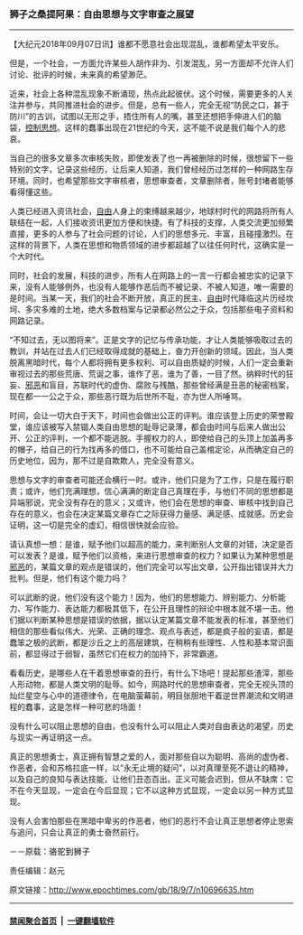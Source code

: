 ### 狮子之桑提阿果：自由思想与文字审查之展望
------------------------

<p>【大纪元2018年09月07日讯】谁都不愿意社会出现混乱，谁都希望太平安乐。</p>
<p>但是，一个社会，一方面允许某些人胡作非为、引发混乱，另一方面却不允许人们讨论、批评的时候，未来真的希望渺茫。</p>
<p>近来，社会上各种混乱现象不断涌现，热点此起彼伏。这个时候，需要更多的人关注并参与，共同推进社会的进步。但是，总有一些人，完全无视“防民之口，甚于防川”的古训，试图以无形之手，捂住所有人的嘴，甚至还想把手伸进人们的脑袋，<a href="http://www.epochtimes.com/gb/tag/%E6%8E%A7%E5%88%B6%E6%80%9D%E6%83%B3.html">控制思想</a>。这样的蠢事出现在21世纪的今天，这不能不说是我们每个人的悲哀。</p>
<p>当自己的很多文章多次审核失败，即使发表了也一再被删除的时候，很想留下一些特别的文字，记录这些经历，让后来人知道，我们曾经经历过怎样的一种网路生存环境。同时，也希望那些文字审核者，思想审查者，文章删除者，账号封堵者能够看得懂这些。</p>
<p>人类已经进入资讯社会，<a href="http://www.epochtimes.com/gb/tag/%E8%87%AA%E7%94%B1.html">自由</a>人身上的束缚越来越少，地球村时代的网路将所有人联结在一起，人们接收资讯更加方便和快捷。有了科技的支撑，人类交流更加频繁直接，更多的人参与了社会问题的讨论，人们的思想多元、丰富，且碰撞激烈。在这样的背景下，人类在思想和物质领域的进步都超越了以往任何时代，这确实是一个大时代。</p>
<p>同时，社会的发展，科技的进步，所有人在网路上的一言一行都会被忠实的记录下来，没有人能够例外，也没有人能够作恶后而不被记录、不被人知道，唯一需要的是时间。当某一天，我们的社会不断开放，真正的民主、<a href="http://www.epochtimes.com/gb/tag/%E8%87%AA%E7%94%B1.html">自由</a>时代降临这片历经坎坷、多灾多难的土地，绝大多数档案与记录都必然公之于众，包括那些电子资料和网路记录。</p>
<p>“不知过去，无以图将来”。正是文字的记忆与传承功能，才让人类能够吸取过去的教训，并站在过去人们已经取得成就的基础上，奋力开创新的领域。因此，当人类脱离黑暗时代，每个人都将拥有更多权利、可以自由质疑的时候，人们一定会重新审视过去的那些荒唐、荒诞之事，谁作了恶，谁为了善，一目了然。纳粹时代的狂妄、<a href="http://www.epochtimes.com/gb/tag/%E9%82%AA%E6%81%B6.html">邪恶</a>和盲目，苏联时代的虚伪、腐败与残酷，那些曾经满是丑恶的秘密档案，现在都一一公之于众，那些恶行既为后世所不耻，亦为世人所唾骂。</p>
<p>时间，会让一切大白于天下，时间也会做出公正的评判。谁应该登上历史的荣誉殿堂，谁应该被写入禁锢人类自由思想的耻辱记录薄，都会由时间与后来人做出公开、公正的评判，一个都不能逃脱。手握权力的人，即使给自己的头顶上加盖再多的帽子，给自己的行为找再多的借口，也不可能给自己盖棺定论，从而确定自己的历史地位，因为，那不过是自欺欺人，完全没有意义。</p>
<p>思想与文字的审查者可能还会横行一时。或许，他们只是为了工作，只是在履行职责；或许，他们充满理想，信心满满的断定自己真理在手，与他们不同的思想都是异端邪说，完全没有存在的意义；又或许，他们会在思想的审查、审核中找到自己存在的意义，也会在决定某篇文章存亡之际获得力量感、满足感、成就感。历史会证明，这一切是完全的虚幻，相信很快就会应验。</p>
<p>请认真想一想：是谁，赋予他们以超高的能力，来判断别人文章的对错，决定是否可以发表？是谁，赋予他们以资格，来进行思想审查的权力？如果认为某种思想是<a href="http://www.epochtimes.com/gb/tag/%E9%82%AA%E6%81%B6.html">邪恶</a>的，某篇文章的观点是错误的，他们完全可以写出文章，公开指出错误并大力批判。但是，他们有这个能力吗？</p>
<p>可以武断的说，他们没有这个能力！因为，他们的思想能力、辨别能力、分析能力、写作能力、表达能力都极其低下，在公开且理性的辩论中根本就不堪一击。他们据以判断某种思想是错误的依据，据以认定某篇文章不能发表的标准，甚至他们相信的那些看似伟大、光荣、正确的理念、观点与表述，都是疯子般的妄语，都是蠢笨之极的武断，都是沙丘之上的高层建筑，在稍稍有些理性、人性和基本常识面前，都显得过于弱智，虽然它们在权力的加持下，非常霸道。</p>
<p>看看历史，是哪些人在干着思想审查的丑行，有什么下场吧！提起那些渣滓，那些人形动物，都是人类文明的耻辱。如今，网路时代的思想审查者，完全无视头顶的灿烂星空与心中的道德律令，在电脑萤幕前，明目张胆地干着逆世界潮流和文明进程的蠢事，这是怎样一种可悲的场面！</p>
<p>没有什么可以阻止思想的自由，也没有什么可以阻止人类对自由表达的渴望，历史与现实一再证明这一点。</p>
<p>真正的思想勇士，真正拥有智慧之爱的人，面对那些自以为聪明、高尚的虚伪者、作恶者，会和苏格拉底一样，以“永无止境的疑问”，以对真理至死不退让的精神，以及自己的良知与表达技能，让他们丑态百出。正义可能会迟到，但从不缺席：它不在今天显现，一定会在今后显现；它不以这种方式显现，一定会以另一种方式显现。</p>
<p>没有人会害怕那些在黑暗中卑劣的作恶者，他们的恶行不会让真正思想者停止思索与追问，只会让真正的勇士奋然前行。</p>
<p class="gmail-profilemeta" style="margin: 0cm; margin-bottom: .0001pt;">－－原载：<span style="color: black; letter-spacing: .5pt;">骆驼到狮子</span></p>
<p>责任编辑：赵元</p>

原文链接：http://www.epochtimes.com/gb/18/9/7/n10696635.htm


------------------------
#### [禁闻聚合首页](https://github.com/gfw-breaker/banned-news/blob/master/README.md) &nbsp;|&nbsp;  [一键翻墙软件](https://github.com/gfw-breaker/nogfw/blob/master/README.md)